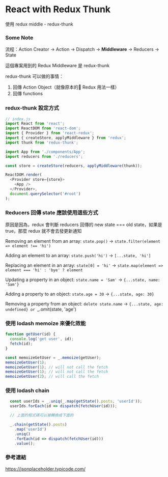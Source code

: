 # React with Redux Thunk

使用 redux middle - redux-thunk

### Some Note

流程：Action Creator → Action → Dispatch → **Middleware** → Reducers → State

這個專案用到的 Redux Middleware 是 redux-thunk

redux-thunk 可以做的事情：
1. 回傳 Action Object（就像原本的 Redux 用法一樣）
2. 回傳 functions

### redux-thunk 設定方式

```JavaScript
// index.js
import React from 'react';
import ReactDOM from 'react-dom';
import { Provider } from 'react-redux';
import { createStore, applyMiddleware } from 'redux';
import thunk from 'redux-thunk';

import App from './components/App';
import reducers from './reducers';

const store = createStore(reducers, applyMiddleware(thunk));

ReactDOM.render(
  <Provider store={store}>
    <App />
  </Provider>,
  document.querySelector('#root')
);
```

### Reducers 回傳 state 應該使用這些方式

原因是因為，redux 會判斷 reducers 回傳的 new state === old state，如果是 true，那麼 redux 就不會去發更新通知

Removing an element from an array:
`state.pop()` -> `state.filter(element => element !== 'hi')`

Adding an element to an array:
`state.push('hi')` -> `[...state, 'hi']`

Replacing an element in an array:
`state[0] = 'hi'` -> `state.map(element => element === 'hi' : 'bye' ? element`

Updating a property in an object:
`state.name = 'Sam'` -> `{...state, name: 'Sam'}`

Adding a property to an object:
`state.age = 30` -> `{...state, age: 30}`

Removing a property from an object:
`delete state.name` -> `{...state, age: undefined} or `_.omit(state, 'age')

### 使用 lodash memoize 來優化效能

```JavaScript
function getUser(id) {
  console.log('get user', id);
  fetch(id);
}

const memoizeGetUser = _.memoize(getUser);
memoizeGetUser(1);
memoizeGetUser(1); // will not call the fetch
memoizeGetUser(1); // will not call the fetch
memoizeGetUser(2); // will call the fetch
```

### 使用 lodash chain

```JavaScript
  const userIds = _.uniq(_.map(getState().posts, 'userId'));
  userIds.forEach(id => dispatch(fetchUser(id)));

  // 上面的程式碼可以被轉換成下面的

  _.chain(getState().posts)
    .map('userId')
    .uniq()
    .forEach(id => dispatch(fetchUser(id)))
    .value();
```

### 參考連結

https://jsonplaceholder.typicode.com/
